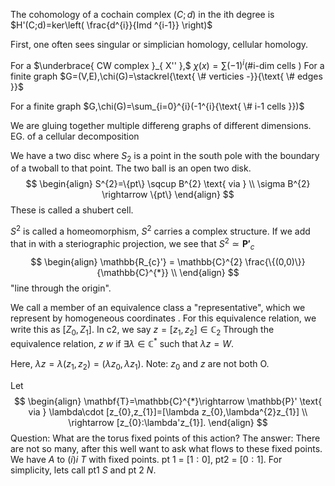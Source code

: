 The cohomology of a cochain complex $(C;d)$ in the ith degree is $H'(C;d)=ker\left( \frac{d^{i}}{Imd ^{i-1}} \right)$

First, one often sees singular or simplician homology, cellular homology.

For a $\underbrace{ CW complex }_{ X'' },$ $\chi(x)=\sum(-1)^{i}(\text{\# i-dim cells })$
For a finite graph $G=(V,E),\chi(G)=\stackrel{\text{ \# verticies -}}{\text{ \# edges }}$

For a finite graph $G,\chi(G)=\sum_{i=0}^{i}(-1^{i}{\text{ \# i-1 cells }})$

We are gluing together multiple differeng graphs of different dimensions.
EG. of a cellular decomposition 

We have a two disc where $S_{2}$ is a point in the south pole with the boundary of a twoball to that point.
The two ball is an open two disk.
$$
\begin{align}
S^{2}=\{pt\} \sqcup B^{2} \text{ via } \\
\sigma B^{2} \rightarrow   \{pt\}
\end{align}
$$
These is called a shubert cell.

$S^{2}$ is called a homeomorphism, $S^{2}$ carries a complex structure. If we add that in with a steriographic projection, we see that $S^{2}\simeq \mathbf{P'}_{c}$
$$
\begin{align}
\mathbb{R_{c}'} = \mathbb{C}^{2} \frac{\{(0,0)\}}{\mathbb{C}^{*}} \\
\end{align}
$$
"line through the origin".

We call a member of an equivalence class a "representative", which we represent by homogeneous coordinates . For this equivalence relation, we write this as $[Z_{0},Z_{1}]$. In c2, we say $z=[z_{1},z_{2}]\in \mathbb{C}_{2}$
Through the equivalence relation, $z~w \text{ if } \exists \lambda \in \mathbb{C}^{*}$ such that $\lambda z=W$.

Here, $\lambda z=\lambda(z_{1},z_{2}) = (\lambda z_{0},\lambda z_{1})$. Note: $z_{0}\text{ and } z$ are not both O.

Let $$
\begin{align}
\mathbf{T}=\mathbb{C}^{*}\rightarrow  \mathbb{P}' \text{ via } \lambda\cdot [z_{0},z_{1}]=[\lambda z_{0},\lambda^{2}z_{1}] \\
\rightarrow  [z_{0}:\lambda'z_{1}].
\end{align}
$$
Question:
What are the torus fixed points of this action?
The answer: There are not so many, after this well want to ask what flows to these fixed points. We have $A$ to $(i)i$ $T$ with fixed points. pt 1 = $[1:0]$, pt2 = $[0:1]$. For simplicity, lets call pt1 $S$ and pt 2 $N$.


